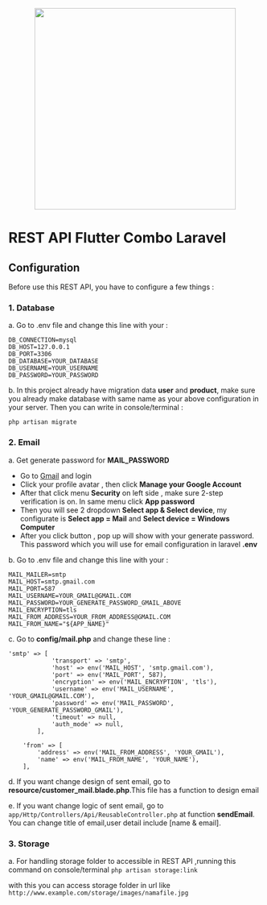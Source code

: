 <p align="center"><a href="https://laravel.com" target="_blank"><img src="https://raw.githubusercontent.com/laravel/art/master/logo-lockup/5%20SVG/2%20CMYK/1%20Full%20Color/laravel-logolockup-cmyk-red.svg" width="400"></a></p>

# REST API Flutter Combo Laravel

## Configuration 
Before use this REST API, you have to configure a few things : 
  
  ### 1. Database
  
a. Go to .env file and change this line with your :

```
DB_CONNECTION=mysql
DB_HOST=127.0.0.1
DB_PORT=3306
DB_DATABASE=YOUR_DATABASE
DB_USERNAME=YOUR_USERNAME
DB_PASSWORD=YOUR_PASSWORD
```

b. In this project already have migration data **user** and **product**, make sure you already make database with same name as your above configuration in your server. Then you can write in console/terminal :

`php artisan migrate` 

  
  ### 2. Email

a. Get generate password for **MAIL_PASSWORD**

* Go to <a href="https://www.gmail.com/">Gmail</a> and login
* Click your profile avatar , then click **Manage your Google Account**
* After that click menu **Security** on left side , make sure 2-step verification is on. In same menu click **App password**
* Then you will see 2 dropdown **Select app & Select device**, my configurate is **Select app = Mail** and **Select device = Windows Computer**
* After you click button , pop up will show with your generate password. This password which you will use for email configuration in laravel **.env**

b. Go to .env file and change this line with your :

```
MAIL_MAILER=smtp
MAIL_HOST=smtp.gmail.com
MAIL_PORT=587
MAIL_USERNAME=YOUR_GMAIL@GMAIL.COM
MAIL_PASSWORD=YOUR_GENERATE_PASSWORD_GMAIL_ABOVE
MAIL_ENCRYPTION=tls
MAIL_FROM_ADDRESS=YOUR_FROM_ADDRESS@GMAIL.COM
MAIL_FROM_NAME="${APP_NAME}"
```
c. Go to **config/mail.php** and change these line : 

```
'smtp' => [
            'transport' => 'smtp',
            'host' => env('MAIL_HOST', 'smtp.gmail.com'),
            'port' => env('MAIL_PORT', 587),
            'encryption' => env('MAIL_ENCRYPTION', 'tls'),
            'username' => env('MAIL_USERNAME', 'YOUR_GMAIL@GMAIL.COM'),
            'password' => env('MAIL_PASSWORD', 'YOUR_GENERATE_PASSWORD_GMAIL'),
            'timeout' => null,
            'auth_mode' => null,
        ],

```

```
    'from' => [
        'address' => env('MAIL_FROM_ADDRESS', 'YOUR_GMAIL'),
        'name' => env('MAIL_FROM_NAME', 'YOUR_NAME'),
    ],

```
d. If you want change design of sent email, go to **resource/customer_mail.blade.php**.This file has a function to design email

e. If you want change logic of sent email, go to `app/Http/Controllers/Api/ReusableController.php` at function **sendEmail**. You can change title of email,user detail include [name & email].

  ### 3. Storage

a. For handling storage folder to accessible in REST API ,running this command on console/terminal 
`php artisan storage:link `

with this you can access storage folder in url like `http://www.example.com/storage/images/namafile.jpg`
